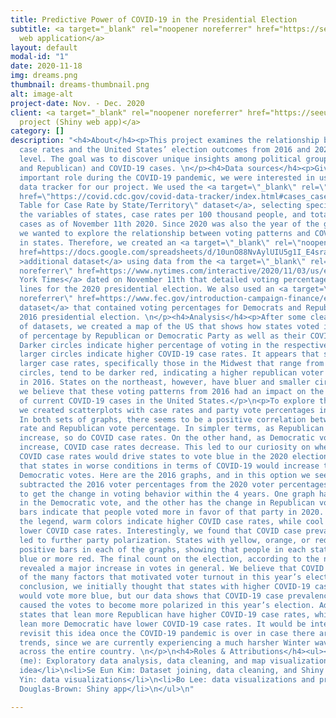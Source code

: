 ```yaml
---
title: Predictive Power of COVID-19 in the Presidential Election
subtitle: <a target="_blank" rel="noopener noreferrer" href="https://seeunkim.shinyapps.io/finalshiny/">Shiny
  web application</a>
layout: default
modal-id: "1"
date: 2020-11-18
img: dreams.png
thumbnail: dreams-thumbnail.png
alt: image-alt
project-date: Nov. - Dec. 2020
client: <a target="_blank" rel="noopener noreferrer" href="https://seeunkim.shinyapps.io/finalshiny/">See
  project (Shiny web app)</a>
category: []
description: "<h4>About</h4><p>This project examines the relationship between COVID-19
  case rates and the United States’ election outcomes from 2016 and 2020 at the state
  level. The goal was to discover unique insights among political group victory (Democrat
  and Republican) and COVID-19 cases. \n</p><h4>Data sources</h4><p>Given the CDC's
  important role during the COVID-19 pandemic, we were interested in using CDC's COVID-19
  data tracker for our project. We used the <a target=\"_blank\" rel=\"noopener noreferrer\"
  href=\"https://covid.cdc.gov/covid-data-tracker/index.html#cases_casesper100k\">\"Data
  Table for Case Rate by State/Territory\" dataset</a>, selecting specifically for\n
  the variables of states, case rates per 100 thousand people, and total number of
  cases as of November 11th 2020. Since 2020 was also the year of the general election,
  we wanted to explore the relationship between voting patterns and COVID-19 prevalence
  in states. Therefore, we created an <a target=\"_blank\" rel=\"noopener noreferrer\"
  href=https://docs.google.com/spreadsheets/d/10unO88NvAylUIU5g1I_E4sra_iOGLXfcKpYiGph97V8/edit?usp=sharing
  >additional dataset</a> using data from the <a target=\"_blank\" rel=\"noopener
  noreferrer\" href=https://www.nytimes.com/interactive/2020/11/03/us/elections/results-president.html?action=click&pgtype=Article&state=default&module=styln-elections-2020&region=TOP_BANNER&context=election_recirc>New
  York Times</a> dated on November 11th that detailed voting percentages across party
  lines for the 2020 presidential election. We also used an <a target=\"_blank\" rel=\"noopener
  noreferrer\" href=https://www.fec.gov/introduction-campaign-finance/election-and-voting-information/federal-elections-2016/>external
  dataset</a> that contained voting percentages for Democrats and Republicans in the
  2016 presidential election. \n</p><h4>Analysis</h4><p>After some cleaning and joining
  of datasets, we created a map of the US that shows how states voted in 2016 in terms
  of percentage by Republican or Democratic Party as well as their COVID-19 case rates.
  Darker circles indicate higher percentage of voting in the respective party, and
  larger circles indicate higher COVID-19 case rates. It appears that states with
  larger case rates, specifically those in the Midwest that range from mid to large
  circles, tend to be darker red, indicating a higher republican voter percentage
  in 2016. States on the northeast, however, have bluer and smaller circles. Therefore,
  we believe that these voting patterns from 2016 had an impact on the prevalence
  of current COVID-19 cases in the United States.</p>\n<p>To explore this further,
  we created scatterplots with case rates and party vote percentages in 2016 and 2020.
  In both sets of graphs, there seems to be a positive correlation between COVID case
  rate and Republican vote percentage. In simpler terms, as Republican vote percentages
  increase, so do COVID case rates. On the other hand, as Democratic vote percentages
  increase, COVID case rates decrease. This led to our curiosity on whether higher
  COVID case rates would drive states to vote blue in the 2020 election. We hypothesized
  that states in worse conditions in terms of COVID-19 would increase the share of
  Democratic votes. Here are the 2016 graphs, and in this option we see the 2020 graphs.\n</p>\n<p>We
  subtracted the 2016 voter percentages from the 2020 voter percentages in each state
  to get the change in voting behavior within the 4 years. One graph has the change
  in the Democratic vote, and the other has the change in Republican votes. Positive
  bars indicate that people voted more in favor of that party in 2020. Looking at
  the legend, warm colors indicate higher COVID case rates, while cool colors indicate
  lower COVID case rates. Interestingly, we found that COVID case prevalence may have
  led to further party polarization. States with yellow, orange, or red colors had
  positive bars in each of the graphs, showing that people in each state voted more
  blue or more red. The final count on the election, according to the news outlets,
  revealed a major increase in votes in general. We believe that COVID could be one
  of the many factors that motivated voter turnout in this year’s election.</p>\n<h4>Conclusion</h4><p>In
  conclusion, we initially thought that states with higher COVID-19 case prevalence
  would vote more blue, but our data shows that COVID-19 case prevalence may have
  caused the votes to become more polarized in this year’s election. Additionally,
  states that lean more Republican have higher COVID-19 case rates, while states that
  lean more Democratic have lower COVID-19 case rates. It would be interesting to
  revisit this idea once the COVID-19 pandemic is over in case there are changes in
  trends, since we are currently experiencing a much harsher Winter wave of cases
  across the entire country. \n</p>\n<h4>Roles & Attributions</h4><ul><li>Inaara Ali
  (me): Exploratory data analysis, data cleaning, and map visualizations; project
  idea</li>\n<li>Se Eun Kim: Dataset joining, data cleaning, and Shiny app</li>\n<li>Neisa
  Yin: data visualizations</li>\n<li>Bo Lee: data visualizations and project script</li>\n<li>Dylan
  Douglas-Brown: Shiny app</li>\n</ul>\n"

---
```

